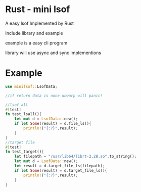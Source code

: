 # Rust - mini lsof

A easy lsof Implemented by Rust

Include library and example

example is a easy cli program

library will use async and sync implementions
# Example

```rust
use minilsof::LsofData;

//if return data is none unwarp will panic!

//lsof all
#[test]
fn test_lsall(){
    let mut d = LsofData::new();
    if let Some(result) = d.file_ls(){
        println!("{:?}",result);
    }
}
//target file
#[test]
fn test_target(){
    let filepath = "/usr/lib64/librt-2.28.so".to_string();
    let mut d = LsofData::new();
    let result = d.target_file_ls(filepath);
    if let Some(result) = d.target_file_ls(){
        println!("{:?}",result);
    }
}


```